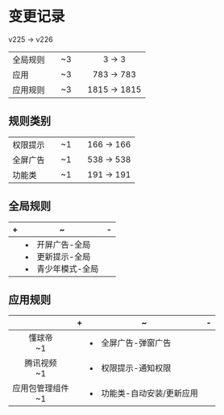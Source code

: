 # 变更记录

v225 -> v226

||||||
|-|:-:|:-:|:-:|:-:|
|全局规则||~3||3 -> 3|
|应用||~3||783 -> 783|
|应用规则||~3||1815 -> 1815|

## 规则类别

||||||
|-|:-:|:-:|:-:|:-:|
|权限提示||~1||166 -> 166|
|全屏广告||~1||538 -> 538|
|功能类||~1||191 -> 191|

## 全局规则

|+|~|-|
|-|-|-|
||<li>开屏广告-全局<li>更新提示-全局<li>青少年模式-全局||

## 应用规则

||+|~|-|
|:-:|-|-|-|
|懂球帝<br>~1||<li>全屏广告-弹窗广告||
|腾讯视频<br>~1||<li>权限提示-通知权限||
|应用包管理组件<br>~1||<li>功能类-自动安装/更新应用||
